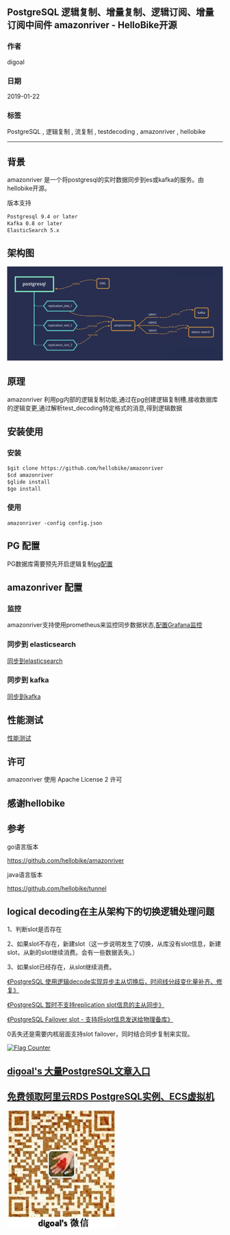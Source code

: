 ## PostgreSQL 逻辑复制、增量复制、逻辑订阅、增量订阅中间件 amazonriver - HelloBike开源    
                        
### 作者                        
digoal                        
                        
### 日期                        
2019-01-22                        
                        
### 标签                        
PostgreSQL , 逻辑复制 , 流复制 , testdecoding , amazonriver , hellobike      
                    
----                  
                    
## 背景    
    
amazonriver 是一个将postgresql的实时数据同步到es或kafka的服务。由hellobike开源。      
    
版本支持   
  
```
Postgresql 9.4 or later    
Kafka 0.8 or later    
ElasticSearch 5.x    
```
  
## 架构图    
![pic](20190122_01_pic_001.png)    
    
## 原理    
    
amazonriver 利用pg内部的逻辑复制功能,通过在pg创建逻辑复制槽,接收数据库的逻辑变更,通过解析test_decoding特定格式的消息,得到逻辑数据    
    
## 安装使用    
    
### 安装    
    
```shell    
$git clone https://github.com/hellobike/amazonriver    
$cd amazonriver    
$glide install    
$go install    
```    
    
### 使用    
    
```    
amazonriver -config config.json    
```    
    
## PG 配置    
    
PG数据库需要预先开启逻辑复制[pg配置](https://github.com/hellobike/amazonriver/blob/master/doc/pg.md)    
    
## amazonriver 配置    
    
### 监控    
    
amazonriver支持使用prometheus来监控同步数据状态,[配置Grafana监控](https://github.com/hellobike/amazonriver/blob/master/doc/prometheus.md)    
    
### 同步到 elasticsearch    
    
[同步到elasticsearch](https://github.com/hellobike/amazonriver/blob/master/doc/es.md)    
    
### 同步到 kafka    
    
[同步到kafka](https://github.com/hellobike/amazonriver/blob/master/doc/kafka.md)    
    
## 性能测试    
    
[性能测试](https://github.com/hellobike/amazonriver/blob/master/doc/test.md)    
    
## 许可    
    
amazonriver 使用 Apache License 2 许可    
    
## 感谢hellobike  
    
## 参考  
go语言版本  
  
https://github.com/hellobike/amazonriver    
  
java语言版本  
  
https://github.com/hellobike/tunnel    
  
## logical decoding在主从架构下的切换逻辑处理问题
1、判断slot是否存在

2、如果slot不存在，新建slot（这一步说明发生了切换，从库没有slot信息，新建slot，从新的slot继续消费。会有一些数据丢失。）

3、如果slot已经存在，从slot继续消费。
  
[《PostgreSQL 使用逻辑decode实现异步主从切换后，时间线分歧变化量补齐、修复》](../201901/20190129_01.md)  
  
[《PostgreSQL 暂时不支持replication slot信息的主从同步》](../201905/20190503_06.md)  
  
[《PostgreSQL Failover slot - 支持将slot信息发送给物理备库》](../201805/20180516_01.md)  
  
0丢失还是需要内核层面支持slot failover，同时结合同步复制来实现。  
  
<a rel="nofollow" href="http://info.flagcounter.com/h9V1"  ><img src="http://s03.flagcounter.com/count/h9V1/bg_FFFFFF/txt_000000/border_CCCCCC/columns_2/maxflags_12/viewers_0/labels_0/pageviews_0/flags_0/"  alt="Flag Counter"  border="0"  ></a>  
  
  
## [digoal's 大量PostgreSQL文章入口](https://github.com/digoal/blog/blob/master/README.md "22709685feb7cab07d30f30387f0a9ae")
  
  
## [免费领取阿里云RDS PostgreSQL实例、ECS虚拟机](https://free.aliyun.com/ "57258f76c37864c6e6d23383d05714ea")
  
  
![digoal's weixin](../pic/digoal_weixin.jpg "f7ad92eeba24523fd47a6e1a0e691b59")
  
